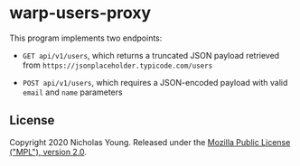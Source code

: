 # warp-users-proxy

This program implements two endpoints:

* `GET api/v1/users`, which returns a truncated JSON payload retrieved from `https://jsonplaceholder.typicode.com/users`

* `POST api/v1/users`, which requires a JSON-encoded payload with valid `email` and `name` parameters

## License

Copyright 2020 Nicholas Young. Released under the [Mozilla Public License ("MPL"), version 2.0](../LICENSE).
